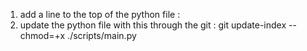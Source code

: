 1. add a line to the top of the python file : 
2. update the python file with this through the git : git update-index --chmod=+x ./scripts/main.py
